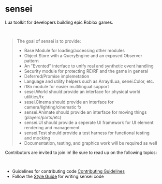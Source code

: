 # sensei
Lua toolkit for developers building epic Roblox games.

&nbsp;

> The goal of sensei is to provide:
> - Base Module for loading/accessing other modules
> - Object Store with a QueryEngine and an exposed Observer pattern
> - An "Evented" interface to unify real and synthetic event handling
> - Security module for protecting RE/RF and the game in general
> - Deferred/Promise implemetation
> - Language and utility helpers such as Array4Lua, senei.Color, etc.
> - i18n module for easier multilingual support
> - sesei.World should provide an interface for physical world utilities/fx
> - sesei.Cinema should provide an interface for camera/lighting/cinematic fx
> - sensei.Animate should provide an interface for moving things (players/parts/etc)
> - sensei.UI should provide a seperate UI framework for UI element rendering and management
> - sensei.Test should provide a test harness for functional testing and mocking
> - Documentation, testing, and graphics work will be required as well

Contributors are invited to join in!
Be sure to read up on the following topics:

&nbsp;

* Guidelines for contributing code [Contributing Guidelines](CONTRIBUTING.md)
* Follow the [Style Guide](STYLE.md) for writing sensei code
